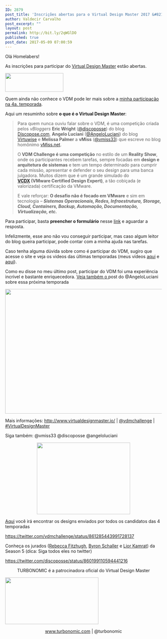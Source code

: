 ```yaml
---
ID: 2879
post_title: 'Inscrições abertas para o Virtual Design Master 2017 &#8211; Season 5'
author: Valdecir Carvalho
post_excerpt: ""
layout: post
permalink: http://bit.ly/2qWGlDO
published: true
post_date: 2017-05-09 07:00:59
---
```

Olá Homelabers!

As inscrições para participar do <a href="http://www.virtualdesignmaster.io" target="_blank" rel="noopener noreferrer">Virtual Design Master</a> estão abertas.

<img class="aligncenter size-full wp-image-1724" src="http://homelaber.com.br/site/wp-content/uploads/2016/06/vdm-logo-white.png" alt="" width="187" height="60" />

Quem ainda não conhece o VDM pode ler mais sobre a <a href="http://homelaber.com.br/virtual-design-master-2016/" target="_blank" rel="noopener noreferrer">minha participação na 4a. temporada</a>.

Aqui um resuminho sobre <strong>o que é o Virtual Design Master</strong>:

<blockquote>Para quem nunca ouviu falar sobre o VDM, é uma competição criada pelos <em>vBloggers</em> <strong>Eric Wright</strong> (<a href="http://twitter.com/discoposse" target="_blank" rel="nofollow noopener noreferrer">@discoposse</a>) do blog <a href="http://discoposse.com/" target="_blank" rel="noopener noreferrer">Discopose.com</a>, <strong>Angelo Luciani</strong> (<a href="http://twitter.com/AngeloLuciani" target="_blank" rel="nofollow noopener noreferrer">@AngeloLuciani</a>) do blog <a href="http://virtuwise.com/" target="_blank" rel="noopener noreferrer">Virtuwise</a> e <strong>Melissa Palmer</strong> a <strong>vMiss</strong> (<a href="http://twitter.com/vmiss33" target="_blank" rel="nofollow noopener noreferrer">@vmiss33</a>) que escreve no blog homônimo <a href="http://vmiss.net/" target="_blank" rel="noopener noreferrer">vMiss.net</a>.

O<strong> VDM Challenge é uma competição</strong> no estilo de um <strong>Reality Show</strong>, onde os participantes recebem tarefas, sempre focadas em <strong>design e arquitetura de sistemas</strong> e tem um tempo determinado para cumprir cada missão, apresentar e defender o seu design para uma banca julgadora. Muitos dizem que é um grande simulado do <strong><a href="http://vcdx.vmware.com/" target="_blank" rel="noopener noreferrer">VCDX</a> (VMware Certified Design Expert)</strong>, a tão cobiçada (e valorizada) certificação da VMware.

E vale reforçar: <strong>O desafio não é focado em VMware</strong> e sim em tecnologia – <em><strong>Sistemas Operacionais, Redes, Infraestrutura, Storage, Cloud, Containers, Backup, Automação, Documentação, Virtualização, etc.</strong></em></blockquote>

Para participar, basta <strong>preencher o formulário</strong> nesse <a href="http://www.virtualdesignmaster.io/become-a-participant.html" target="_blank" rel="noopener noreferrer">link</a> e aguardar a resposta.

Infelizmente, esse ano não vou conseguir participar, mas caso algum leitor do blog queira participar, pode contar com a minha ajuda nas tarefas.

Caso tenha alguma dúvida sobre como é participar do VDM, sugiro que acesse o site e veja os videos das últimas temporadas (meus vídeos <a href="http://homelaber.com.br/vdm-2016-episodio-2-primeira-defesa/" target="_blank" rel="noopener noreferrer">aqui</a> e <a href="http://homelaber.com.br/vdm-2016-episodio-3-segunda-defesa/" target="_blank" rel="noopener noreferrer">aqui</a>).

Como eu disse no meu último post, participar do VDM foi uma experiência incrível e bastante enriquecedora. <a href="http://virtuwise.com/virtual-design-master-season-5/" target="_blank" rel="noopener noreferrer">Veja também o </a>post do @AngeloLuciani sobre essa próxima temporada

<img class="aligncenter wp-image-2887" src="http://homelaber.com.br/site/wp-content/uploads/2017/05/VMDMasterSeason5-300x150.jpg" alt="" width="800" height="400" />

Mais informações: <a href="http://www.virtualdesignmaster.io/" target="_blank" rel="noopener noreferrer">http://www.virtualdesignmaster.io/</a> | <a href="https://twitter.com/vdmchallenge" target="_blank" rel="noopener noreferrer">@vdmchallenge</a> | <a href="https://twitter.com/hashtag/virtualdesignmaster" target="_blank" rel="noopener noreferrer">#VirtualDesignMaster</a>

Siga também: @vmiss33 @discoposse @angeloluciani

<p style="text-align: center;"><img class="aligncenter wp-image-2883 size-medium" src="http://homelaber.com.br/site/wp-content/uploads/2017/05/VDM-MEME-2017-300x230.jpeg" alt="" width="300" height="230" /></p>

<a href="https://github.com/virtualdesignmaster" target="_blank" rel="noopener noreferrer">Aqui</a> você irá encontrar os designs enviados por todos os candidatos das 4 temporadas

https://twitter.com/vdmchallenge/status/861285443991728137

Conheça os jurados (<a href="http://twitter.com/rebeccafitzhugh">Rebecca Fitzhugh</a>, <a href="http://twitter.com/byronschaller">Byron Schaller</a> e <a href="http://twitter.com/liorkamrat">Lior Kamrat</a>) da Season 5 (dica: Siga todos eles no twitter)

https://twitter.com/discoposse/status/860199110594441216

<p style="text-align: center;">TURBONOMIC é a patrocinadora oficial do Virtual Design Master</p>

<img class="aligncenter size-full wp-image-2880" src="http://homelaber.com.br/site/wp-content/uploads/2017/05/Turbonomic.png" alt="" width="300" height="150" />

<p style="text-align: center;"><a href="https://turbonomic.com/" target="_blank" rel="noopener noreferrer">www.turbonomic.com</a> | @turbonomic</p>

&nbsp;